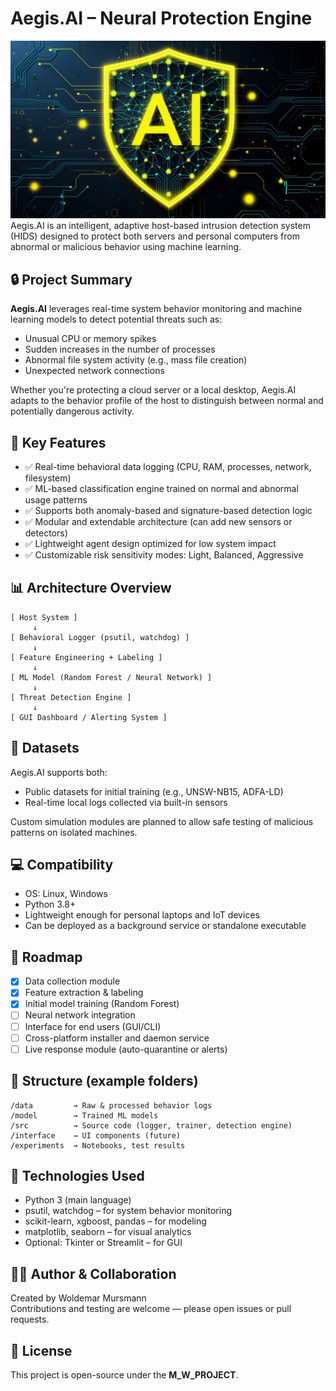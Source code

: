 # Aegis.AI – Neural Protection Engine
![Logo](LOGO.jpg)
Aegis.AI is an intelligent, adaptive host-based intrusion detection system (HIDS) designed to protect both servers and personal computers from abnormal or malicious behavior using machine learning.

## 🔒 Project Summary

**Aegis.AI** leverages real-time system behavior monitoring and machine learning models to detect potential threats such as:

- Unusual CPU or memory spikes  
- Sudden increases in the number of processes  
- Abnormal file system activity (e.g., mass file creation)  
- Unexpected network connections  

Whether you're protecting a cloud server or a local desktop, Aegis.AI adapts to the behavior profile of the host to distinguish between normal and potentially dangerous activity.

## 🧠 Key Features

- ✅ Real-time behavioral data logging (CPU, RAM, processes, network, filesystem)
- ✅ ML-based classification engine trained on normal and abnormal usage patterns
- ✅ Supports both anomaly-based and signature-based detection logic
- ✅ Modular and extendable architecture (can add new sensors or detectors)
- ✅ Lightweight agent design optimized for low system impact
- ✅ Customizable risk sensitivity modes: Light, Balanced, Aggressive

## 📊 Architecture Overview

```
[ Host System ]
     ↓
[ Behavioral Logger (psutil, watchdog) ]
     ↓
[ Feature Engineering + Labeling ]
     ↓
[ ML Model (Random Forest / Neural Network) ]
     ↓
[ Threat Detection Engine ]
     ↓
[ GUI Dashboard / Alerting System ]
```

## 🧪 Datasets

Aegis.AI supports both:
- Public datasets for initial training (e.g., UNSW-NB15, ADFA-LD)
- Real-time local logs collected via built-in sensors

Custom simulation modules are planned to allow safe testing of malicious patterns on isolated machines.

## 💻 Compatibility

- OS: Linux, Windows
- Python 3.8+
- Lightweight enough for personal laptops and IoT devices  
- Can be deployed as a background service or standalone executable

## 🚀 Roadmap

- [x] Data collection module  
- [x] Feature extraction & labeling  
- [x] Initial model training (Random Forest)  
- [ ] Neural network integration  
- [ ] Interface for end users (GUI/CLI)  
- [ ] Cross-platform installer and daemon service  
- [ ] Live response module (auto-quarantine or alerts)  

## 📁 Structure (example folders)

```
/data         → Raw & processed behavior logs  
/model        → Trained ML models  
/src          → Source code (logger, trainer, detection engine)  
/interface    → UI components (future)  
/experiments  → Notebooks, test results  
```

## 🤖 Technologies Used

- Python 3 (main language)  
- psutil, watchdog – for system behavior monitoring  
- scikit-learn, xgboost, pandas – for modeling  
- matplotlib, seaborn – for visual analytics  
- Optional: Tkinter or Streamlit – for GUI

## 👨‍💻 Author & Collaboration

Created by Woldemar Mursmann  
Contributions and testing are welcome — please open issues or pull requests.

## 📜 License

This project is open-source under the **M_W_PROJECT**.
